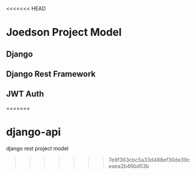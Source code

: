 <<<<<<< HEAD
# Joedson Project Model

## Django
## Django Rest Framework
## JWT Auth
=======
# django-api
django rest project model
>>>>>>> 7e9f363cbc5a33d488ef30de39ceaea2b46bd53b
